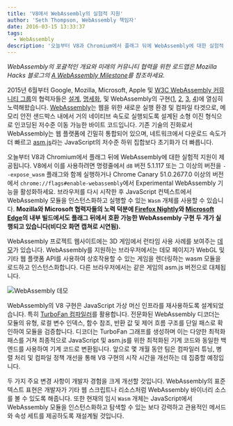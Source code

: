 ```yaml
---
title: 'V8에서 WebAssembly의 실험적 지원'
author: 'Seth Thompson, WebAssembly 책임자'
date: 2016-03-15 13:33:37
tags:
  - WebAssembly
description: '오늘부터 V8과 Chromium에서 플래그 뒤에 WebAssembly에 대한 실험적 지원이 제공됩니다.'
---
```

_WebAssembly의 포괄적인 개요와 미래의 커뮤니티 협력을 위한 로드맵은 Mozilla Hacks 블로그의 [A WebAssembly Milestone](https://hacks.mozilla.org/2016/03/a-webassembly-milestone/)를 참조하세요._

2015년 6월부터 Google, Mozilla, Microsoft, Apple 및 [W3C WebAssembly 커뮤니티 그룹](https://www.w3.org/community/webassembly/participants)의 협력자들은 [설계](https://github.com/WebAssembly/design), [명세화](https://github.com/WebAssembly/spec), 및 WebAssembly의 구현([1](https://www.chromestatus.com/features/5453022515691520), [2](https://platform-status.mozilla.org/#web-assembly), [3](https://github.com/Microsoft/ChakraCore/wiki/Roadmap), [4](https://webkit.org/status/#specification-webassembly))에 열심히 노력해왔습니다. [WebAssembly](https://webassembly.github.io/)는 웹을 위한 새로운 실행 환경 및 컴파일 타겟으로, 메모리 안전 샌드박스 내에서 거의 네이티브 속도로 실행되도록 설계된 소형 이진 형식으로 인코딩된 저수준 이동 가능한 바이트 코드입니다. 기존 기술의 진화로서 WebAssembly는 웹 플랫폼에 긴밀히 통합되어 있으며, 네트워크에서 다운로드 속도가 더 빠르고 [asm.js](http://asmjs.org/)라는 JavaScript의 저수준 하위 집합보다 초기화가 더 빠릅니다.

<!--truncate-->
오늘부터 V8과 Chromium에서 플래그 뒤에 WebAssembly에 대한 실험적 지원이 제공됩니다. V8에서 이를 사용하려면 명령줄에서 `d8` 버전 5.1.117 또는 그 이상의 버전을 `--expose_wasm` 플래그와 함께 실행하거나 Chrome Canary 51.0.2677.0 이상의 버전에서 `chrome://flags#enable-webassembly`에서 Experimental WebAssembly 기능을 활성화하세요. 브라우저를 다시 시작한 후 JavaScript 컨텍스트에서 WebAssembly 모듈을 인스턴스화하고 실행할 수 있는 `Wasm` 개체를 사용할 수 있습니다. **Mozilla와 Microsoft 협력자들의 노력 덕분에 [Firefox Nightly](https://hacks.mozilla.org/2016/03/a-webassembly-milestone)와 [Microsoft Edge](http://blogs.windows.com/msedgedev/2016/03/15/previewing-webassembly-experiments)의 내부 빌드에서도 플래그 뒤에서 호환 가능한 WebAssembly 구현 두 개가 실행되고 있습니다(비디오 화면 캡쳐로 시연됨).**

WebAssembly 프로젝트 웹사이트에는 3D 게임에서 런타임 사용 사례를 보여주는 [데모](https://webassembly.github.io/demo/)가 있습니다. WebAssembly를 지원하는 브라우저에서는 데모 페이지가 WebGL 및 기타 웹 플랫폼 API를 사용하여 상호작용할 수 있는 게임을 렌더링하는 wasm 모듈을 로드하고 인스턴스화합니다. 다른 브라우저에서는 같은 게임의 asm.js 버전으로 대체됩니다.

![[WebAssembly 데모](https://webassembly.github.io/demo/)](/_img/webassembly-experimental/tanks.jpg)

WebAssembly의 V8 구현은 JavaScript 가상 머신 인프라를 재사용하도록 설계되었습니다. 특히 [TurboFan 컴파일러](/blog/turbofan-jit)를 활용합니다. 전문화된 WebAssembly 디코더는 모듈의 유형, 로컬 변수 인덱스, 함수 참조, 반환 값 및 제어 흐름 구조를 단일 패스로 확인하여 모듈을 검증합니다. 디코더는 TurboFan 그래프를 생성하며 이는 다양한 최적화 패스를 거쳐 최종적으로 JavaScript 및 asm.js를 위한 최적화된 기계 코드와 동일한 백엔드를 사용하여 기계 코드로 변환됩니다. 앞으로 몇 개월 동안 팀은 컴파일러 튜닝, 병렬 처리 및 컴파일 정책 개선을 통해 V8 구현의 시작 시간을 개선하는 데 집중할 예정입니다.

두 가지 주요 변경 사항이 개발자 경험을 크게 개선할 것입니다. WebAssembly의 표준 텍스트 표현은 개발자가 기타 웹 스크립트나 리소스처럼 WebAssembly 바이너리 소스를 볼 수 있도록 해줍니다. 또한 현재의 임시 `Wasm` 개체는 JavaScript에서 WebAssembly 모듈을 인스턴스화하고 탐색할 수 있는 보다 강력하고 관용적인 메서드와 속성 세트를 제공하도록 재설계될 것입니다.
